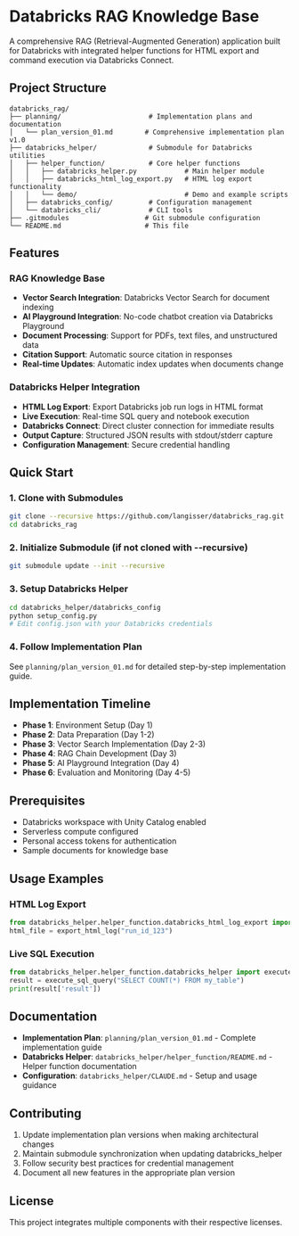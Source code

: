 # Databricks RAG Knowledge Base

A comprehensive RAG (Retrieval-Augmented Generation) application built for Databricks with integrated helper functions for HTML export and command execution via Databricks Connect.

## Project Structure

```
databricks_rag/
├── planning/                      # Implementation plans and documentation
│   └── plan_version_01.md        # Comprehensive implementation plan v1.0
├── databricks_helper/             # Submodule for Databricks utilities
│   ├── helper_function/           # Core helper functions
│   │   ├── databricks_helper.py            # Main helper module
│   │   ├── databricks_html_log_export.py   # HTML log export functionality
│   │   └── demo/                           # Demo and example scripts
│   ├── databricks_config/         # Configuration management
│   └── databricks_cli/            # CLI tools
├── .gitmodules                   # Git submodule configuration
└── README.md                     # This file
```

## Features

### RAG Knowledge Base
- **Vector Search Integration**: Databricks Vector Search for document indexing
- **AI Playground Integration**: No-code chatbot creation via Databricks Playground
- **Document Processing**: Support for PDFs, text files, and unstructured data
- **Citation Support**: Automatic source citation in responses
- **Real-time Updates**: Automatic index updates when documents change

### Databricks Helper Integration
- **HTML Log Export**: Export Databricks job run logs in HTML format
- **Live Execution**: Real-time SQL query and notebook execution
- **Databricks Connect**: Direct cluster connection for immediate results
- **Output Capture**: Structured JSON results with stdout/stderr capture
- **Configuration Management**: Secure credential handling

## Quick Start

### 1. Clone with Submodules
```bash
git clone --recursive https://github.com/langisser/databricks_rag.git
cd databricks_rag
```

### 2. Initialize Submodule (if not cloned with --recursive)
```bash
git submodule update --init --recursive
```

### 3. Setup Databricks Helper
```bash
cd databricks_helper/databricks_config
python setup_config.py
# Edit config.json with your Databricks credentials
```

### 4. Follow Implementation Plan
See `planning/plan_version_01.md` for detailed step-by-step implementation guide.

## Implementation Timeline

- **Phase 1**: Environment Setup (Day 1)
- **Phase 2**: Data Preparation (Day 1-2)
- **Phase 3**: Vector Search Implementation (Day 2-3)
- **Phase 4**: RAG Chain Development (Day 3)
- **Phase 5**: AI Playground Integration (Day 4)
- **Phase 6**: Evaluation and Monitoring (Day 4-5)

## Prerequisites

- Databricks workspace with Unity Catalog enabled
- Serverless compute configured
- Personal access tokens for authentication
- Sample documents for knowledge base

## Usage Examples

### HTML Log Export
```python
from databricks_helper.helper_function.databricks_html_log_export import export_html_log
html_file = export_html_log("run_id_123")
```

### Live SQL Execution
```python
from databricks_helper.helper_function.databricks_helper import execute_sql_query
result = execute_sql_query("SELECT COUNT(*) FROM my_table")
print(result['result'])
```

## Documentation

- **Implementation Plan**: `planning/plan_version_01.md` - Complete implementation guide
- **Databricks Helper**: `databricks_helper/helper_function/README.md` - Helper function documentation
- **Configuration**: `databricks_helper/CLAUDE.md` - Setup and usage guidance

## Contributing

1. Update implementation plan versions when making architectural changes
2. Maintain submodule synchronization when updating databricks_helper
3. Follow security best practices for credential management
4. Document all new features in the appropriate plan version

## License

This project integrates multiple components with their respective licenses.